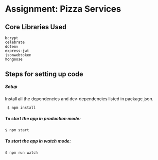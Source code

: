 # Assignment: Pizza Services

## Core Libraries Used
    bcrypt
    celebrate
    dotenv
    express-jwt
    jsonwebtoken
    mongoose

## Steps for setting up code
##### Setup 
Install all the dependencies and dev-dependencies listed in package.json.

     $ npm install
##### To start the app in production mode:

    $ npm start
##### To start the app in watch mode:

    $ npm run watch

